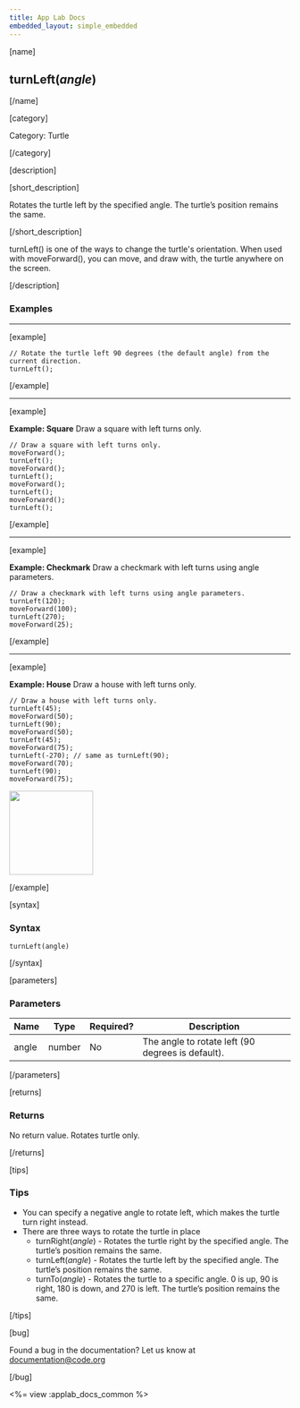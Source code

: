 ```yaml
---
title: App Lab Docs
embedded_layout: simple_embedded
---
```


[name]

## turnLeft(*angle*)

[/name]

[category]

Category: Turtle

[/category]

[description]

[short_description]

Rotates the turtle left by the specified angle. The turtle’s position remains the same.

[/short_description]

turnLeft() is one of the ways to change the turtle's orientation. When used with moveForward(), you can move, and draw with, the turtle anywhere on the screen.

[/description]

### Examples
____________________________________________________

[example]

```
// Rotate the turtle left 90 degrees (the default angle) from the current direction.
turnLeft();  
```

[/example]

____________________________________________________

[example]

**Example: Square** Draw a square with left turns only. 

```
// Draw a square with left turns only.
moveForward();
turnLeft();
moveForward();
turnLeft();
moveForward();
turnLeft();
moveForward();
turnLeft(); 
```

[/example]

____________________________________________________

[example]

**Example: Checkmark** Draw a checkmark with left turns using angle parameters. 

```
// Draw a checkmark with left turns using angle parameters. 
turnLeft(120);
moveForward(100);
turnLeft(270);
moveForward(25);
```

[/example]

____________________________________________________

[example]

**Example: House** Draw a house with left turns only. 

```
// Draw a house with left turns only.
turnLeft(45);
moveForward(50);
turnLeft(90);
moveForward(50);
turnLeft(45);
moveForward(75);
turnLeft(-270); // same as turnLeft(90);
moveForward(70);
turnLeft(90);
moveForward(75);
```

<img src='https://images.code.org/ca17e64ad78403c93fabcb18dd08a66b-image-1444503308399.gif' style='width: 150px;'> 

[/example]

[syntax]

### Syntax

```
turnLeft(angle)
```

[/syntax]

[parameters]

### Parameters

| Name  | Type | Required? | Description |
|-----------------|------|-----------|-------------|
| angle | number | No | The angle to rotate left (90 degrees is default).  |

[/parameters]

[returns]

### Returns
No return value. Rotates turtle only.

[/returns]

[tips]

### Tips
- You can specify a negative angle to rotate left, which makes the turtle turn right instead.
- There are three ways to rotate the turtle in place
	- turnRight(*angle*) - Rotates the turtle right by the specified angle. The turtle’s position remains the same.
	- turnLeft(*angle*) - Rotates the turtle left by the specified angle. The turtle’s position remains the same.
	- turnTo(*angle*) - Rotates the turtle to a specific angle. 0 is up, 90 is right, 180 is down, and 270 is left. The turtle’s position remains the same.

[/tips]

[bug]

Found a bug in the documentation? Let us know at documentation@code.org

[/bug]

<%= view :applab_docs_common %>
